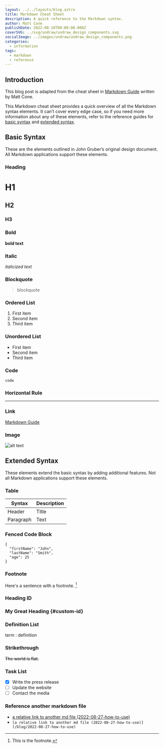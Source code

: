 ```yaml
---
layout: ../../layouts/blog.astro
title: Markdown Cheat Sheet
description: A quick reference to the Markdown syntax.
author: Matt Cone
publishDate: 2022-08-10T00:00:00.000Z
coverSVG: ../svg/undraw/undraw_design_components.svg
socialImage: ../images/undraw/undraw_design_components.png
categories:
  - information
tags:
  - markdown
  - reference
---
```

## Introduction

This blog post is adapted from the cheat sheet in [Markdown Guide](https://www.markdownguide.org/cheat-sheet/) written by Matt Cone.

This Markdown cheat sheet provides a quick overview of all the Markdown syntax elements. It can’t cover every edge case, so if you need more information about any of these elements, refer to the reference guides for [basic syntax](https://www.markdownguide.org/basic-syntax) and [extended syntax](https://www.markdownguide.org/extended-syntax).

## Basic Syntax

These are the elements outlined in John Gruber’s original design document. All Markdown applications support these elements.

### Heading

# H1
## H2
### H3

### Bold

**bold text**

### Italic

*italicized text*

### Blockquote

> blockquote

### Ordered List

1. First item
2. Second item
3. Third item

### Unordered List

- First item
- Second item
- Third item

### Code

`code`

### Horizontal Rule

---

### Link

[Markdown Guide](https://www.markdownguide.org)

### Image

![alt text](https://www.markdownguide.org/assets/images/tux.png)

## Extended Syntax

These elements extend the basic syntax by adding additional features. Not all Markdown applications support these elements.

### Table

| Syntax | Description |
| ----------- | ----------- |
| Header | Title |
| Paragraph | Text |

### Fenced Code Block

```
{
  "firstName": "John",
  "lastName": "Smith",
  "age": 25
}
```

### Footnote

Here's a sentence with a footnote. [^1]

[^1]: This is the footnote.

### Heading ID

### My Great Heading {#custom-id}

### Definition List

term
: definition

### Strikethrough

~~The world is flat.~~

### Task List

- [x] Write the press release
- [ ] Update the website
- [ ] Contact the media

### Reference another markdown file
- [a relative link to another md file (2022-08-27-how-to-use)](/blog/2022-08-27-how-to-use)
- `[a relative link to another md file (2022-08-27-how-to-use)](/blog/2022-08-27-how-to-use)`